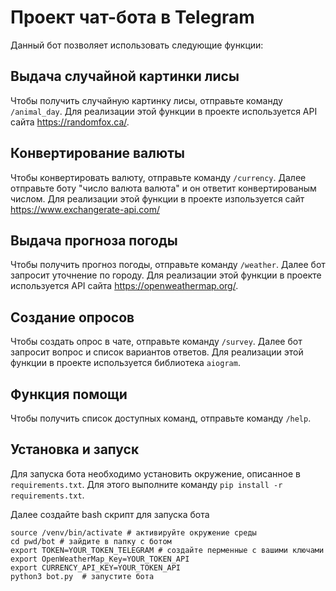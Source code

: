# Проект чат-бота в Telegram

Данный бот позволяет использовать следующие функции:

## Выдача случайной картинки лисы

Чтобы получить случайную картинку лисы, отправьте команду `/animal_day`. Для реализации этой функции в проекте используется API сайта https://randomfox.ca/.

## Конвертирование валюты

Чтобы конвертировать валюту, отправьте команду `/currency`. Далее отправьте боту "число валюта валюта" и он ответит конвертированым числом. Для реализации этой функции в проекте изпользуется сайт https://www.exchangerate-api.com/

## Выдача прогноза погоды

Чтобы получить прогноз погоды, отправьте команду `/weather`. Далее бот запросит уточнение по городу. Для реализации этой функции в проекте используется API сайта https://openweathermap.org/.

## Создание опросов

Чтобы создать опрос в чате, отправьте команду `/survey`. Далее бот запросит вопрос и список вариантов ответов. Для реализации этой функции в проекте используется библиотека `aiogram`.

## Функция помощи

Чтобы получить список доступных команд, отправьте команду `/help`.

## Установка и запуск

Для запуска бота необходимо установить окружение, описанное в `requirements.txt`. 
Для этого выполните команду `pip install -r requirements.txt`. 

Далее создайте bash скрипт для запуска бота

```
source /venv/bin/activate # активируйте окружение среды
cd pwd/bot # зайдите в папку с ботом
export TOKEN=YOUR_TOKEN_TELEGRAM # создайте перменные с вашими ключами
export OpenWeatherMap_Key=YOUR_TOKEN_API
export CURRENCY_API_KEY=YOUR_TOKEN_API
python3 bot.py  # запустите бота
```

